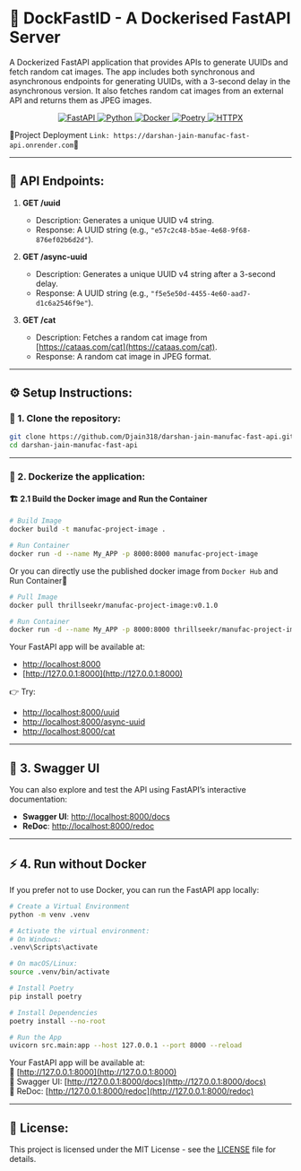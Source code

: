 # 🚀 DockFastID - A Dockerised FastAPI Server

A Dockerized FastAPI application that provides APIs to generate UUIDs and fetch random cat images. The app includes both synchronous and asynchronous endpoints for generating UUIDs, with a 3-second delay in the asynchronous version. It also fetches random cat images from an external API and returns them as JPEG images.

<p align="center">
  <a href="https://fastapi.tiangolo.com/">
    <img src="https://img.shields.io/badge/FastAPI-005571?style=for-the-badge&logo=fastapi&logoColor=white" alt="FastAPI">
  </a>
  <a href="https://www.python.org/">
    <img src="https://img.shields.io/badge/Python-3776AB?style=for-the-badge&logo=python&logoColor=white" alt="Python">
  </a>
  <a href="https://www.docker.com/">
    <img src="https://img.shields.io/badge/Docker-2496ED?style=for-the-badge&logo=docker&logoColor=white" alt="Docker">
  </a>
  <a href="https://python-poetry.org/">
    <img src="https://img.shields.io/badge/Poetry-60A5FA?style=for-the-badge&logo=python&logoColor=white" alt="Poetry">
  </a>
  <a href="https://www.python-httpx.org/">
    <img src="https://img.shields.io/badge/HTTPX-4B8BBE?style=for-the-badge" alt="HTTPX">
  </a>
</p>

🎉Project Deployment ```Link: https://darshan-jain-manufac-fast-api.onrender.com```🎉

---

## 🚀 API Endpoints:

1. **GET /uuid**
   - Description: Generates a unique UUID v4 string.
   - Response: A UUID string (e.g., `"e57c2c48-b5ae-4e68-9f68-876ef02b6d2d"`).

2. **GET /async-uuid**
   - Description: Generates a unique UUID v4 string after a 3-second delay.
   - Response: A UUID string (e.g., `"f5e5e50d-4455-4e60-aad7-d1c6a2546f9e"`).

3. **GET /cat**
   - Description: Fetches a random cat image from [https://cataas.com/cat](https://cataas.com/cat).
   - Response: A random cat image in JPEG format.

---

## ⚙️ Setup Instructions:

### 🔧 1. Clone the repository:

```bash
git clone https://github.com/Djain318/darshan-jain-manufac-fast-api.git
cd darshan-jain-manufac-fast-api
```

---

### 🐳 2. Dockerize the application:

#### 🏗️ 2.1 Build the Docker image and Run the Container

```bash
# Build Image
docker build -t manufac-project-image .

# Run Container
docker run -d --name My_APP -p 8000:8000 manufac-project-image
```

Or you can directly use the published docker image from ```Docker Hub``` and Run Container🐋
```bash
# Pull Image
docker pull thrillseekr/manufac-project-image:v0.1.0

# Run Container
docker run -d --name My_APP -p 8000:8000 thrillseekr/manufac-project-image:v0.1.0
```

Your FastAPI app will be available at:

- [http://localhost:8000](http://localhost:8000)
- [http://127.0.0.1:8000](http://127.0.0.1:8000)

👉 Try:
- [http://localhost:8000/uuid](http://localhost:8000/uuid)
- [http://localhost:8000/async-uuid](http://localhost:8000/async-uuid)
- [http://localhost:8000/cat](http://localhost:8000/cat)

---

## 📘 3. Swagger UI

You can also explore and test the API using FastAPI’s interactive documentation:

- **Swagger UI**: [http://localhost:8000/docs](http://localhost:8000/docs)
- **ReDoc**: [http://localhost:8000/redoc](http://localhost:8000/redoc)

---

## ⚡ 4. Run without Docker

If you prefer not to use Docker, you can run the FastAPI app locally:

```bash
# Create a Virtual Environment
python -m venv .venv

# Activate the virtual environment:
# On Windows:
.venv\Scripts\activate

# On macOS/Linux:
source .venv/bin/activate

# Install Poetry
pip install poetry

# Install Dependencies
poetry install --no-root

# Run the App
uvicorn src.main:app --host 127.0.0.1 --port 8000 --reload
```

Your FastAPI app will be available at:  
🔹 [http://127.0.0.1:8000](http://127.0.0.1:8000)  
🔹 Swagger UI: [http://127.0.0.1:8000/docs](http://127.0.0.1:8000/docs)  
🔹 ReDoc: [http://127.0.0.1:8000/redoc](http://127.0.0.1:8000/redoc)

---

## 📝 License:

This project is licensed under the MIT License - see the [LICENSE](LICENSE) file for details.
